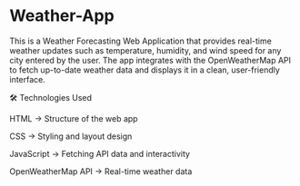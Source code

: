 # Weather-App
This is a Weather Forecasting Web Application that provides real-time weather updates such as temperature, humidity, and wind speed for any city entered by the user.
The app integrates with the OpenWeatherMap API to fetch up-to-date weather data and displays it in a clean, user-friendly interface.

🛠 Technologies Used

HTML → Structure of the web app

CSS → Styling and layout design

JavaScript → Fetching API data and interactivity

OpenWeatherMap API → Real-time weather data

